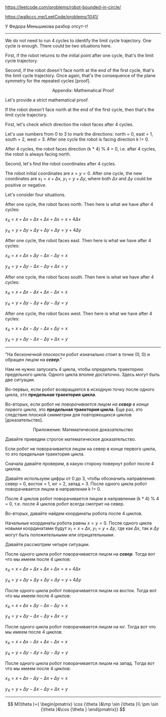 https://leetcode.com/problems/robot-bounded-in-circle/

https://walkccc.me/LeetCode/problems/1041/

У Федора Меньшикова разбор отсут-т!

___________

We do not need to run 4 cycles to identify the limit cycle trajectory. One cycle is enough. There could be two situations here.

First, if the robot returns to the initial point after one cycle, that's the limit cycle trajectory.

Second, if the robot doesn't face north at the end of the first cycle, that's the limit cycle trajectory.
Once again, that's the consequence of the plane symmetry for the repeated cycles [proof].

<p align="center">Appendix: Mathematical Proof</p>

Let's provide a strict mathematical proof.

If the robot doesn't face north at the end of the first cycle, then that's the limit cycle trajectory.

First, let's check which direction the robot faces after 4 cycles.

Let's use numbers from 0 to 3 to mark the directions:
north = 0, east = 1, south = 2, west = 3.
After one cycle the robot is facing direction k != 0.

After 4 cycles, the robot faces direction (k * 4) % 4 = 0, i.e. after 4 cycles, the robot is always facing north.

Second, let's find the robot coordinates after 4 cycles.

The robot initial coordinates are $x = y = 0$. After one cycle, the new coordinates are $x_1 = x + \Delta x$, $y_1 = y + \Delta y$, where both $\Delta x$ and $\Delta y$ could be positive or negative.

Let's consider four situations.

After one cycle, the robot faces north. Then here is what we have after 4 cycles:

$x_4 = x + \Delta x + \Delta x + \Delta x + \Delta x = x + 4 \Delta x$

$y_4 = y + \Delta y + \Delta y + \Delta y + \Delta y = y + 4 \Delta y$

After one cycle, the robot faces east. Then here is what we have after 4 cycles:

$x_4 = x + \Delta x + \Delta y - \Delta x - \Delta y = x$

$y_4 = y + \Delta y - \Delta x - \Delta y + \Delta x = y$

After one cycle, the robot faces south. Then here is what we have after 4 cycles:

$x_4 = x + \Delta x - \Delta x + \Delta x - \Delta x = x$

$y_4 = y + \Delta y - \Delta y + \Delta y - \Delta y = y$

After one cycle, the robot faces west.
Then here is what we have after 4 cycles:

$x_4 = x + \Delta x - \Delta y - \Delta x + \Delta y = x$

$y_4 = y + \Delta y - \Delta x - \Delta y + \Delta x = y$

___________

"На бесконечной плоскости робот изначально стоит в точке (0, 0) и обращен лицом на ***север***."

Нам не нужно запускать 4 цикла, чтобы определить траекторию предельного цикла. Одного цикла вполне достаточно. Здесь могут быть две ситуации.

Во-первых, если робот возвращается в исходную точку после одного цикла, это **предельная траектория цикла**.

Во-вторых, если робот *не поворачивается лицом на **север** в конце первого цикла*, это **предельная траектория цикла**.
Еще раз, это следствие плоской симметрии для повторяющихся циклов [доказательство].

<p align="center">Приложение: Математическое доказательство</p>

Давайте приведем строгое математическое доказательство.

Если робот не поворачивается лицом на север в конце первого цикла, то это предельная траектория цикла.

Сначала давайте проверим, в какую сторону повернут робот после 4 циклов.

Давайте используем цифры от 0 до 3, чтобы обозначить направления:
север = 0, восток = 1, юг = 2, запад = 3.
После одного цикла робот поворачивается лицом в направлении k != 0.

После 4 циклов робот поворачивается лицом в направлении (k * 4) % 4 = 0, т.е. после 4 циклов робот всегда смотрит на север.

Во-вторых, давайте найдем координаты робота после 4 циклов.

Начальные координаты робота равны $x = y = 0$. После одного цикла новыми координатами будут $x_1 = x + \Delta x$, $y_1 = y + \Delta y$, где как $\Delta x$, так и $\Delta y$ могут быть положительными или отрицательными.

Давайте рассмотрим четыре ситуации.

После одного цикла робот поворачивается лицом на ***север***. Тогда вот что мы имеем после 4 циклов:

$x_4 = x + \Delta x + \Delta x + \Delta x + \Delta x = x + 4 \Delta x$

$y_4 = y + \Delta y + \Delta y + \Delta y + \Delta y = y + 4 \Delta y$

После одного цикла робот поворачивается лицом на восток.
Тогда вот что мы имеем после 4 циклов:

$x_4 = x + \Delta x + \Delta y - \Delta x - \Delta y = x$

$y_4 = y + \Delta y - \Delta x - \Delta y + \Delta x = y$

После одного цикла робот поворачивается лицом на юг. Тогда вот что мы имеем после 4 циклов:

$x_4 = x + \Delta x - \Delta x + \Delta x - \Delta x = x$

$y_4 = y + \Delta y - \Delta y + \Delta y - \Delta y = y$

После одного цикла робот поворачивается лицом на запад.
Тогда вот что мы имеем после 4 циклов:

$x_4 = x + \Delta x - \Delta y - \Delta x + \Delta y = x$

$y_4 = y + \Delta y - \Delta x - \Delta y + \Delta x = y$

___________

$$
M(\theta )={
\begin{pmatrix}
\cos {\theta }&\mp \sin {\theta }\\ 
\pm \sin {\theta }&\cos {\theta }
\end{pmatrix}}
$$
